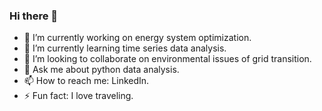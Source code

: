 ### Hi there 👋

- 🔭 I’m currently working on energy system optimization.
- 🌱 I’m currently learning time series data analysis.
- 👯 I’m looking to collaborate on environmental issues of grid transition.
- 💬 Ask me about python data analysis.
- 📫 How to reach me: LinkedIn.
- ⚡ Fun fact: I love traveling.
